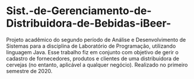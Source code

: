 # Sist.-de-Gerenciamento-de-Distribuidora-de-Bebidas-iBeer-
Projeto acadêmico do segundo período de Análise e Desenvolvimento de Sistemas para a disciplina de Laboratório de Programação, utilizando linguagem Java.
Esse trabalho fiz em conjunto com objetivo de gerir o cadastro de fornecedores, produtos e clientes de uma distribuidora de cervejas (no entanto, aplicável a qualquer negócio). Realizado no primeiro semestre de 2020.
